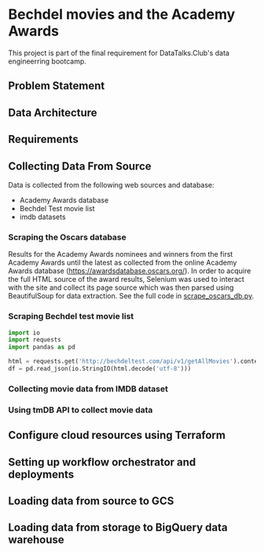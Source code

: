 # Bechdel movies and the Academy Awards
This project is part of the final requirement for DataTalks.Club's data engineerring bootcamp. 

## Problem Statement

## Data Architecture

## Requirements

## Collecting Data From Source
Data is collected from the following web sources and database:
- Academy Awards database
- Bechdel Test movie list
- imdb datasets

### Scraping the Oscars database
Results for the Academy Awards nominees and winners from the first Academy Awards until the latest as collected from the online Academy Awards database (https://awardsdatabase.oscars.org/). In order to acquire the full HTML source of the award results, Selenium was used to interact with the site and collect its page source which was then parsed using BeautifulSoup for data extraction. See the full code in [scrape_oscars_db.py](https://github.com/dherzey/bechdel-movies-project/blob/main/codes/scrape_oscars_db.py).

### Scraping Bechdel test movie list
```python
import io
import requests
import pandas as pd

html = requests.get('http://bechdeltest.com/api/v1/getAllMovies').content
df = pd.read_json(io.StringIO(html.decode('utf-8')))
```

### Collecting movie data from IMDB dataset

### Using tmDB API to collect movie data


## Configure cloud resources using Terraform

## Setting up workflow orchestrator and deployments

## Loading data from source to GCS

## Loading data from storage to BigQuery data warehouse
